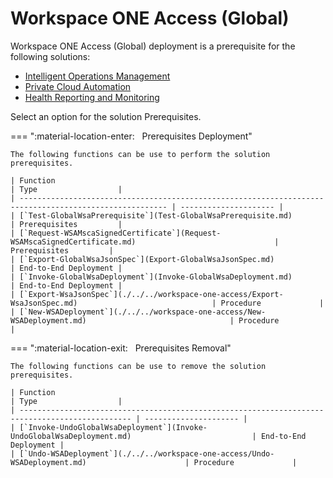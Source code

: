 # Workspace ONE Access (Global)

Workspace ONE Access (Global) deployment is a prerequisite for the following solutions:

- [Intelligent Operations Management](./../iom/index.md)
- [Private Cloud Automation](./../pca/index.md)
- [Health Reporting and Monitoring](./../hrm/index.md)

Select an option for the solution Prerequisites.

=== ":material-location-enter: &nbsp; Prerequisites Deployment"

    The following functions can be use to perform the solution prerequisites.

    | Function                                                                                                | Type                  |
    | ------------------------------------------------------------------------------------------------------- | --------------------- |
    | [`Test-GlobalWsaPrerequisite`](Test-GlobalWsaPrerequisite.md)                                           | Prerequisites         |
    | [`Request-WSAMscaSignedCertificate`](Request-WSAMscaSignedCertificate.md)                               | Prerequisites         |
    | [`Export-GlobalWsaJsonSpec`](Export-GlobalWsaJsonSpec.md)                                               | End-to-End Deployment |
    | [`Invoke-GlobalWsaDeployment`](Invoke-GlobalWsaDeployment.md)                                           | End-to-End Deployment |
    | [`Export-WsaJsonSpec`](./../../workspace-one-access/Export-WsaJsonSpec.md)                              | Procedure             |
    | [`New-WSADeployment`](./../../workspace-one-access/New-WSADeployment.md)                                | Procedure             |

=== ":material-location-exit: &nbsp; Prerequisites Removal"

    The following functions can be use to remove the solution prerequisites.

    | Function                                                                                        | Type                  |
    | ----------------------------------------------------------------------------------------------- | --------------------- |
    | [`Invoke-UndoGlobalWsaDeployment`](Invoke-UndoGlobalWsaDeployment.md)                           | End-to-End Deployment |
    | [`Undo-WSADeployment`](./../../workspace-one-access/Undo-WSADeployment.md)                      | Procedure             |
